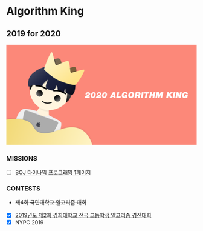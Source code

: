# Algorithm King

## 2019 for 2020
![](./cover.png)

### MISSIONS
- [ ] [BOJ 다이나믹 프로그래밍 1페이지](https://www.acmicpc.net/problem/tag/다이나믹%20프로그래밍)

### CONTESTS
- ~~제4회 국민대학교 알고리즘 대회~~
- [x] [2019년도 제2회 경희대학교 전국 고등학생 알고리즘 경진대회](./khu-swc/2019/)
- [x] NYPC 2019
